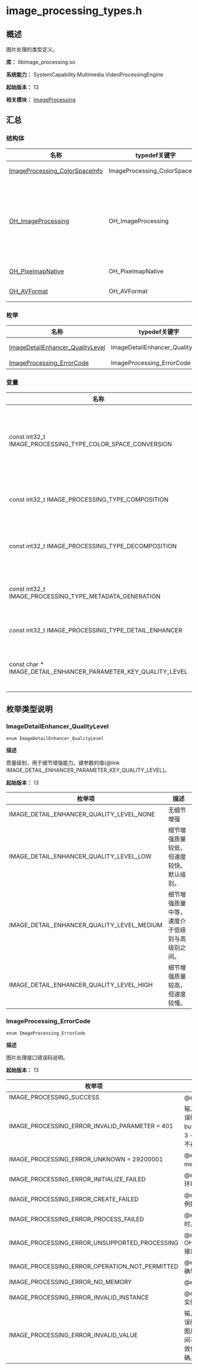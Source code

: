 # image_processing_types.h

## 概述

图片处理的类型定义。

**库：** libimage_processing.so

**系统能力：** SystemCapability.Multimedia.VideoProcessingEngine

**起始版本：** 13

**相关模块：** [ImageProcessing](capi-imageprocessing.md)

## 汇总

### 结构体

| 名称 | typedef关键字 | 描述 |
| -- | -- | -- |
| [ImageProcessing_ColorSpaceInfo](capi-imageprocessing-colorspaceinfo.md) | ImageProcessing_ColorSpaceInfo | 色彩空间信息，用于色彩空间转换能力查询。 |
| [OH_ImageProcessing](capi-oh-imageprocessing.md) | OH_ImageProcessing | 提供OH_ImageProcessing结构体声明。定义了OH_ImageProcessing的空指针并调用{@link OH_ImageProcessing_Create}来创建图片处理实例。在创建实例之前，指针应为空。用户可以为不同的处理类型创建多个图片实例。 |
| [OH_PixelmapNative](capi-oh-pixelmapnative.md) | OH_PixelmapNative | 提供OH_PixelmapNative结构体声明。 |
| [OH_AVFormat](capi-oh-avformat.md) | OH_AVFormat | 提供OH_AVFormat结构体声明。 |

### 枚举

| 名称 | typedef关键字 | 描述 |
| -- | -- | -- |
| [ImageDetailEnhancer_QualityLevel](#imagedetailenhancer_qualitylevel) | ImageDetailEnhancer_QualityLevel | 质量级别，用于细节增强能力。键参数的值{@link IMAGE_DETAIL_ENHANCER_PARAMETER_KEY_QUALITY_LEVEL}。 |
| [ImageProcessing_ErrorCode](#imageprocessing_errorcode) | ImageProcessing_ErrorCode | 图片处理接口错误码说明。 |

### 变量

| 名称 | 描述 |
| -- | -- |
| const int32_t IMAGE_PROCESSING_TYPE_COLOR_SPACE_CONVERSION | 用于创建色彩空间转换的图片处理实例。色彩空间转换包括单层HDR图片转换SDR图片，SDR图片之间的转换，以及SDR图片转换单层HDR图片，部分能力由厂商支持。使用{@link OH_ImageProcessing_IsColorSpaceConversionSuported}查询某种转换是否支持在单层图片之间进行。<br>**起始版本：** 13<br>**系统能力：** SystemCapability.Multimedia.VideoProcessingEngine |
| const int32_t IMAGE_PROCESSING_TYPE_COMPOSITION | 用于创建双层HDR图片转换单层HDR图片的图片处理实例。包括从双层HDR图片转换为单层HDR图片的能力。部分能力由厂商支持。使用{@link OH_ImageProcessing_IsCompositionSupported}查询是否支持从双层HDR图片到单层HDR图片的转换。<br>**起始版本：** 13 |
| const int32_t IMAGE_PROCESSING_TYPE_DECOMPOSITION | 用于创建单层HDR图片转换双层HDR图片的图片处理实例。包括从单层HDR图片转换为双层HDR图片的能力。部分能力由厂商支持。使用{@link OH_ImageProcessing_IsDecompositionSupported}查询是否支持从单层HDR图片到双层HDR图片的转换。<br>**起始版本：** 13 |
| const int32_t IMAGE_PROCESSING_TYPE_METADATA_GENERATION | 用于创建元数据生成的图片处理实例。生成单层HDR图片的HDR Vivid元数据。该能力由厂商支持。如果不支持该能力，{@link OH_ImageProcessing_Create}将返回[IMAGE_PROCESSING_ERROR_UNSUPPORTED_PROCESSING](capi-image-processing-types-h.md#imageprocessing_errorcode)。<br>**起始版本：** 13 |
| const int32_t IMAGE_PROCESSING_TYPE_DETAIL_ENHANCER | 用于创建细节增强的图片处理实例。按指定图像质量缩放或调整图片大小，或仅增强图像细节以在不更改分辨率的情况下渲染图片。<br>**起始版本：** 13 |
| const char * IMAGE_DETAIL_ENHANCER_PARAMETER_KEY_QUALITY_LEVEL | 用于设定图像细节增强的质量级别。使用[ImageDetailEnhancer_QualityLevel](capi-image-processing-types-h.md#imagedetailenhancer_qualitylevel)获取其值。使用{@link OH_ImageProcessing_SetParameter}设置质量级别。使用{@link OH_ImageProcessing_GetParameter}获取当前质量级别。<br>**起始版本：** 13 |

## 枚举类型说明

### ImageDetailEnhancer_QualityLevel

```
enum ImageDetailEnhancer_QualityLevel
```

**描述**

质量级别，用于细节增强能力。键参数的值{@link IMAGE_DETAIL_ENHANCER_PARAMETER_KEY_QUALITY_LEVEL}。

**起始版本：** 13

| 枚举项 | 描述 |
| -- | -- |
| IMAGE_DETAIL_ENHANCER_QUALITY_LEVEL_NONE | 无细节增强 |
| IMAGE_DETAIL_ENHANCER_QUALITY_LEVEL_LOW | 细节增强质量较低，但速度较快。默认级别。 |
| IMAGE_DETAIL_ENHANCER_QUALITY_LEVEL_MEDIUM | 细节增强质量中等，速度介于低级别与高级别之间。 |
| IMAGE_DETAIL_ENHANCER_QUALITY_LEVEL_HIGH | 细节增强质量较高，但速度较慢。 |

### ImageProcessing_ErrorCode

```
enum ImageProcessing_ErrorCode
```

**描述**

图片处理接口错误码说明。

**起始版本：** 13

| 枚举项 | 描述 |
| -- | -- |
| IMAGE_PROCESSING_SUCCESS | @error 成功 |
| IMAGE_PROCESSING_ERROR_INVALID_PARAMETER = 401 | 输入参数无效。在以下错误条件返回该错误码：1 - 输入或输出buffer无效 - 图片buffer为空。2 - 参数无效 - 参数为空。3 - 类型无效 - 在创建函数中传入的类型不存在。 |
| IMAGE_PROCESSING_ERROR_UNKNOWN = 29200001 | @error 未知错误，例如GPU计算失败或memcpy失败。 |
| IMAGE_PROCESSING_ERROR_INITIALIZE_FAILED | @error 全局环境初始化失败，例如GPU环境初始化失败。 |
| IMAGE_PROCESSING_ERROR_CREATE_FAILED | @error 创建图片处理实例失败，例如实例数量超过上限。 |
| IMAGE_PROCESSING_ERROR_PROCESS_FAILED | @error 处理图片buffer失败，例如处理超时。 |
| IMAGE_PROCESSING_ERROR_UNSUPPORTED_PROCESSING | @error 当前处理不支持，可以通过OH_ImageProcessing_IsXXXSupported接口查询是否支持该能力。 |
| IMAGE_PROCESSING_ERROR_OPERATION_NOT_PERMITTED | @error 无权限操作，可能由于状态不正确导致。 |
| IMAGE_PROCESSING_ERROR_NO_MEMORY | @error 内存不足。 |
| IMAGE_PROCESSING_ERROR_INVALID_INSTANCE | @error 无效的图片处理实例，可能由于实例为空导致。 |
| IMAGE_PROCESSING_ERROR_INVALID_VALUE | 输入值无效。在以下错误条件下返回该错误码：1 - 输入或输出图片buffer无效 - 图片buffer的宽度（高度）过大或颜色空间不正确。2 - 参数无效 - 参数不包括有效信息，例如细节增强的质量级别不正确。 |


